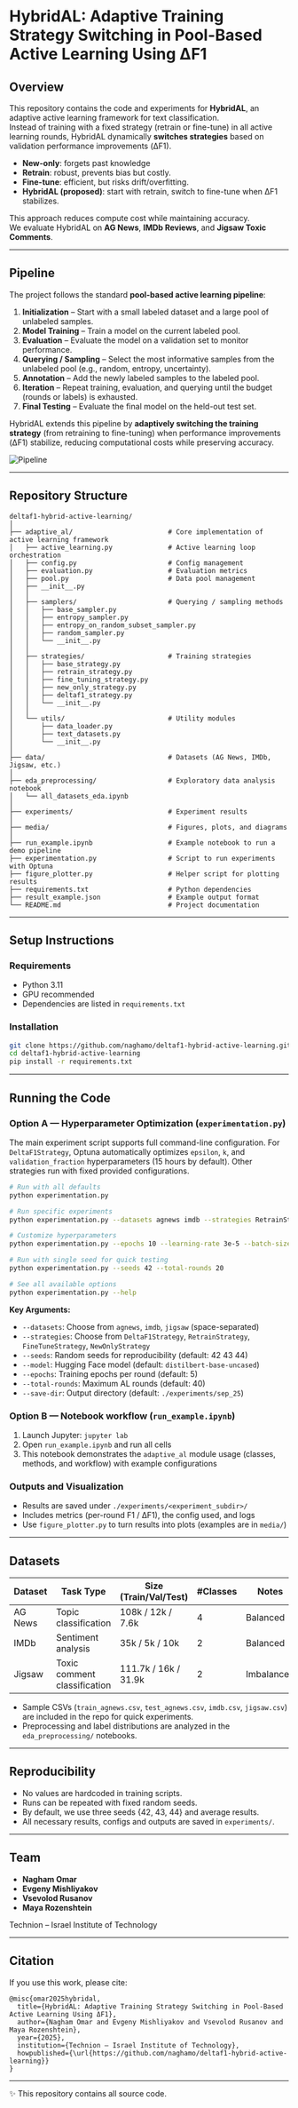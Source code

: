 
# HybridAL: Adaptive Training Strategy Switching in Pool-Based Active Learning Using ΔF1  

## Overview  
This repository contains the code and experiments for **HybridAL**, an adaptive active learning framework for text classification.  
Instead of training with a fixed strategy (retrain or fine-tune) in all active learning rounds, HybridAL dynamically **switches strategies** based on validation performance improvements (ΔF1).  
- **New-only**: forgets past knowledge
- **Retrain**: robust, prevents bias but costly.  
- **Fine-tune**: efficient, but risks drift/overfitting.  
- **HybridAL (proposed)**: start with retrain, switch to fine-tune when ΔF1 stabilizes.  

This approach reduces compute cost while maintaining accuracy.  
We evaluate HybridAL on **AG News**, **IMDb Reviews**, and **Jigsaw Toxic Comments**.  

---
## Pipeline  

The project follows the standard **pool-based active learning pipeline**:  

1. **Initialization** – Start with a small labeled dataset and a large pool of unlabeled samples.  
2. **Model Training** – Train a model on the current labeled pool.  
3. **Evaluation** – Evaluate the model on a validation set to monitor performance.  
4. **Querying / Sampling** – Select the most informative samples from the unlabeled pool (e.g., random, entropy, uncertainty).  
5. **Annotation** – Add the newly labeled samples to the labeled pool.  
6. **Iteration** – Repeat training, evaluation, and querying until the budget (rounds or labels) is exhausted.  
7. **Final Testing** – Evaluate the final model on the held-out test set.  

HybridAL extends this pipeline by **adaptively switching the training strategy** (from retraining to fine-tuning) when performance improvements (ΔF1) stabilize, reducing computational costs while preserving accuracy.

![Pipeline](media/active_learning_pipeline.png)  

---

## Repository Structure
```
deltaf1-hybrid-active-learning/
│
├── adaptive_al/                        # Core implementation of active learning framework
│   ├── active_learning.py              # Active learning loop orchestration
│   ├── config.py                       # Config management
│   ├── evaluation.py                   # Evaluation metrics
│   ├── pool.py                         # Data pool management
│   ├── __init__.py
│   │
│   ├── samplers/                       # Querying / sampling methods
│   │   ├── base_sampler.py
│   │   ├── entropy_sampler.py
│   │   ├── entropy_on_random_subset_sampler.py
│   │   ├── random_sampler.py
│   │   └── __init__.py
│   │
│   ├── strategies/                     # Training strategies
│   │   ├── base_strategy.py
│   │   ├── retrain_strategy.py
│   │   ├── fine_tuning_strategy.py
│   │   ├── new_only_strategy.py
│   │   ├── deltaf1_strategy.py
│   │   └── __init__.py
│   │
│   └── utils/                          # Utility modules
│       ├── data_loader.py
│       ├── text_datasets.py
│       └── __init__.py
│
├── data/                               # Datasets (AG News, IMDb, Jigsaw, etc.)
│
├── eda_preprocessing/                  # Exploratory data analysis notebook
│   └── all_datasets_eda.ipynb
│
├── experiments/                        # Experiment results
│
├── media/                              # Figures, plots, and diagrams
│
├── run_example.ipynb                   # Example notebook to run a demo pipeline
├── experimentation.py                  # Script to run experiments with Optuna
├── figure_plotter.py                   # Helper script for plotting results
├── requirements.txt                    # Python dependencies
├── result_example.json                 # Example output format
└── README.md                           # Project documentation
```

---

## Setup Instructions  

### Requirements  
- Python 3.11  
- GPU recommended
- Dependencies are listed in `requirements.txt`  

### Installation  
```bash
git clone https://github.com/naghamo/deltaf1-hybrid-active-learning.git
cd deltaf1-hybrid-active-learning
pip install -r requirements.txt
```

---

## Running the Code

### Option A — Hyperparameter Optimization (`experimentation.py`)

The main experiment script supports full command-line configuration. 
For `DeltaF1Strategy`, Optuna automatically optimizes `epsilon`, `k`, and `validation_fraction` hyperparameters (15 hours by default). 
Other strategies run with fixed provided configurations.

```bash
# Run with all defaults
python experimentation.py

# Run specific experiments
python experimentation.py --datasets agnews imdb --strategies RetrainStrategy FineTuneStrategy

# Customize hyperparameters
python experimentation.py --epochs 10 --learning-rate 3e-5 --batch-size 32

# Run with single seed for quick testing
python experimentation.py --seeds 42 --total-rounds 20

# See all available options
python experimentation.py --help
```

**Key Arguments:**
- `--datasets`: Choose from `agnews`, `imdb`, `jigsaw` (space-separated)
- `--strategies`: Choose from `DeltaF1Strategy`, `RetrainStrategy`, `FineTuneStrategy`, `NewOnlyStrategy`
- `--seeds`: Random seeds for reproducibility (default: 42 43 44)
- `--model`: Hugging Face model (default: `distilbert-base-uncased`)
- `--epochs`: Training epochs per round (default: 5)
- `--total-rounds`: Maximum AL rounds (default: 40)
- `--save-dir`: Output directory (default: `./experiments/sep_25`)

### Option B — Notebook workflow (`run_example.ipynb`)

1. Launch Jupyter: `jupyter lab`
2. Open `run_example.ipynb` and run all cells
3. This notebook demonstrates the `adaptive_al` module usage (classes, methods, and workflow) with example configurations

### Outputs and Visualization

- Results are saved under `./experiments/<experiment_subdir>/`
- Includes metrics (per-round F1 / ΔF1), the config used, and logs  
- Use `figure_plotter.py` to turn results into plots (examples are in `media/`)  

---

## Datasets

| Dataset | Task Type                    | Size (Train/Val/Test) | #Classes | Notes      |
| ------- | ---------------------------- |-----------------------| -------- | ---------- |
| AG News | Topic classification         | 108k / 12k / 7.6k     | 4        | Balanced   |
| IMDb    | Sentiment analysis           | 35k / 5k / 10k        | 2        | Balanced   |
| Jigsaw  | Toxic comment classification | 111.7k / 16k / 31.9k  | 2        | Imbalanced |

- Sample CSVs (`train_agnews.csv`, `test_agnews.csv`, `imdb.csv`, `jigsaw.csv`) are included in the repo for quick experiments.  
- Preprocessing and label distributions are analyzed in the `eda_preprocessing/` notebooks.

---

## Reproducibility

- No values are hardcoded in training scripts.  
- Runs can be repeated with fixed random seeds.  
- By default, we use three seeds {42, 43, 44} and average results.  
- All necessary results, configs and outputs are saved in `experiments/`.

---

## Team

* **Nagham Omar**
* **Evgeny Mishliyakov**
* **Vsevolod Rusanov**
* **Maya Rozenshtein**

Technion – Israel Institute of Technology

---

## Citation

If you use this work, please cite:

```
@misc{omar2025hybridal,
  title={HybridAL: Adaptive Training Strategy Switching in Pool-Based Active Learning Using ΔF1},
  author={Nagham Omar and Evgeny Mishliyakov and Vsevolod Rusanov and Maya Rozenshtein},
  year={2025},
  institution={Technion – Israel Institute of Technology},
  howpublished={\url{https://github.com/naghamo/deltaf1-hybrid-active-learning}}
}
```

---

✨ This repository contains all source code.


